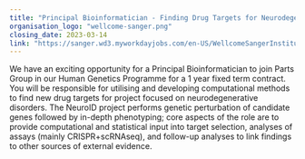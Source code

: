 ```yaml
---
title: "Principal Bioinformatician - Finding Drug Targets for Neurodegenerative Disorders"
organisation_logo: "wellcome-sanger.png"
closing_date: 2023-03-14
link: "https://sanger.wd3.myworkdayjobs.com/en-US/WellcomeSangerInstitute/details/Principal-Bioinformatician---Finding-Drug-Targets-for-Neurodegenerative-Disorders_JR100601"
---
```

We have an exciting opportunity for a Principal Bioinformatician to join Parts Group in our Human Genetics Programme for a 1 year fixed term contract.
You will be responsible for utilising and developing computational methods to find new drug targets for project focused on neurodegenerative disorders. The NeuroID project performs genetic perturbation of candidate genes followed by in-depth phenotyping; core aspects of the role are to provide computational and statistical input into target selection, analyses of assays (mainly CRISPR+scRNAseq), and follow-up analyses to link findings to other sources of external evidence.

